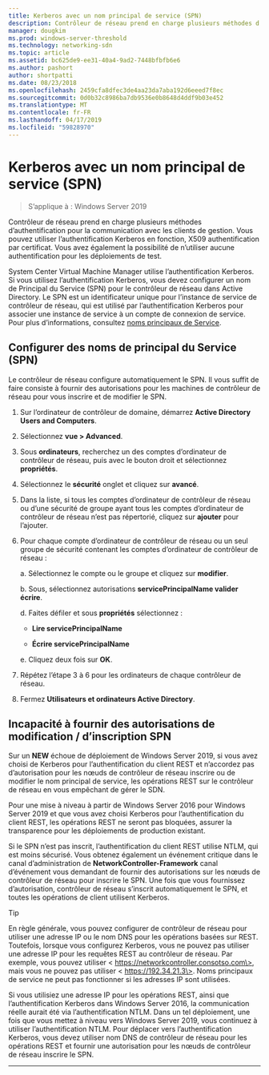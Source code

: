 ```yaml
---
title: Kerberos avec un nom principal de service (SPN)
description: Contrôleur de réseau prend en charge plusieurs méthodes d’authentification pour la communication avec les clients de gestion. Vous pouvez utiliser l’authentification Kerberos en fonction, X509 authentification par certificat. Vous avez également la possibilité de n’utiliser aucune authentification pour les déploiements de test.
manager: dougkim
ms.prod: windows-server-threshold
ms.technology: networking-sdn
ms.topic: article
ms.assetid: bc625de9-ee31-40a4-9ad2-7448bfbfb6e6
ms.author: pashort
author: shortpatti
ms.date: 08/23/2018
ms.openlocfilehash: 2459cfa8dfec3de4aa23da7aba192d6eeed7f8ec
ms.sourcegitcommit: 0d0b32c8986ba7db9536e0b8648d4ddf9b03e452
ms.translationtype: MT
ms.contentlocale: fr-FR
ms.lasthandoff: 04/17/2019
ms.locfileid: "59828970"
---
```

# <a name="kerberos-with-service-principal-name-spn"></a>Kerberos avec un nom principal de service (SPN)

>S’applique à : Windows Server 2019

Contrôleur de réseau prend en charge plusieurs méthodes d’authentification pour la communication avec les clients de gestion. Vous pouvez utiliser l’authentification Kerberos en fonction, X509 authentification par certificat. Vous avez également la possibilité de n’utiliser aucune authentification pour les déploiements de test.

System Center Virtual Machine Manager utilise l’authentification Kerberos. Si vous utilisez l’authentification Kerberos, vous devez configurer un nom de Principal du Service (SPN) pour le contrôleur de réseau dans Active Directory. Le SPN est un identificateur unique pour l’instance de service de contrôleur de réseau, qui est utilisé par l’authentification Kerberos pour associer une instance de service à un compte de connexion de service. Pour plus d’informations, consultez [noms principaux de Service](https://docs.microsoft.com/windows/desktop/ad/service-principal-names).

## <a name="configure-service-principal-names-spn"></a>Configurer des noms de principal du Service (SPN)

Le contrôleur de réseau configure automatiquement le SPN. Il vous suffit de faire consiste à fournir des autorisations pour les machines de contrôleur de réseau pour vous inscrire et de modifier le SPN.

1.  Sur l’ordinateur de contrôleur de domaine, démarrez **Active Directory Users and Computers**.

2.  Sélectionnez **vue \> Advanced**.

3.  Sous **ordinateurs**, recherchez un des comptes d’ordinateur de contrôleur de réseau, puis avec le bouton droit et sélectionnez **propriétés**.

4.  Sélectionnez le **sécurité** onglet et cliquez sur **avancé**.

5.  Dans la liste, si tous les comptes d’ordinateur de contrôleur de réseau ou d’une sécurité de groupe ayant tous les comptes d’ordinateur de contrôleur de réseau n’est pas répertorié, cliquez sur **ajouter** pour l’ajouter.

6.  Pour chaque compte d’ordinateur de contrôleur de réseau ou un seul groupe de sécurité contenant les comptes d’ordinateur de contrôleur de réseau :

    a.  Sélectionnez le compte ou le groupe et cliquez sur **modifier**.

    b.  Sous, sélectionnez autorisations **servicePrincipalName valider écrire**.

    d.  Faites défiler et sous **propriétés** sélectionnez :

       -  **Lire servicePrincipalName**

       -  **Écrire servicePrincipalName**

    e.  Cliquez deux fois sur **OK**.

7.  Répétez l’étape 3 à 6 pour les ordinateurs de chaque contrôleur de réseau.

8.  Fermez **Utilisateurs et ordinateurs Active Directory**.

## <a name="failure-to-provide-permissions-for-spn-registrationmodification"></a>Incapacité à fournir des autorisations de modification / d’inscription SPN

Sur un **NEW** échoue de déploiement de Windows Server 2019, si vous avez choisi de Kerberos pour l’authentification du client REST et n’accordez pas d’autorisation pour les nœuds de contrôleur de réseau inscrire ou de modifier le nom principal de service, les opérations REST sur le contrôleur de réseau en vous empêchant de gérer le SDN.

Pour une mise à niveau à partir de Windows Server 2016 pour Windows Server 2019 et que vous avez choisi Kerberos pour l’authentification du client REST, les opérations REST ne seront pas bloquées, assurer la transparence pour les déploiements de production existant. 

Si le SPN n’est pas inscrit, l’authentification du client REST utilise NTLM, qui est moins sécurisé. Vous obtenez également un événement critique dans le canal d’administration de **NetworkController-Framework** canal d’événement vous demandant de fournir des autorisations sur les nœuds de contrôleur de réseau pour inscrire le SPN. Une fois que vous fournissez d’autorisation, contrôleur de réseau s’inscrit automatiquement le SPN, et toutes les opérations de client utilisent Kerberos.


>[!TIP]
>En règle générale, vous pouvez configurer de contrôleur de réseau pour utiliser une adresse IP ou le nom DNS pour les opérations basées sur REST. Toutefois, lorsque vous configurez Kerberos, vous ne pouvez pas utiliser une adresse IP pour les requêtes REST au contrôleur de réseau. Par exemple, vous pouvez utiliser \< https://networkcontroller.consotso.com\>, mais vous ne pouvez pas utiliser \< https://192.34.21.3\>. Noms principaux de service ne peut pas fonctionner si les adresses IP sont utilisées.
>
>Si vous utilisiez une adresse IP pour les opérations REST, ainsi que l’authentification Kerberos dans Windows Server 2016, la communication réelle aurait été via l’authentification NTLM. Dans un tel déploiement, une fois que vous mettez à niveau vers Windows Server 2019, vous continuez à utiliser l’authentification NTLM. Pour déplacer vers l’authentification Kerberos, vous devez utiliser nom DNS de contrôleur de réseau pour les opérations REST et fournir une autorisation pour les nœuds de contrôleur de réseau inscrire le SPN.

---